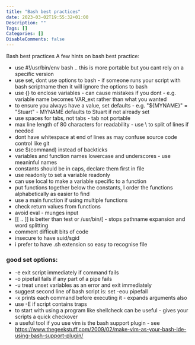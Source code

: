 ```yaml
---
title: "Bash best practices"
date: 2023-03-02T19:55:32+01:00
Description: ""
Tags: []
Categories: []
DisableComments: false
---
```


Bash best practices
A few hints on bash best practice:


* use #!/usr/bin/env bash .. this is more portable but you cant rely on a specific version
* use set, dont use options to bash - if someone runs your script with bash scriptname then it will ignore the options to bash
* use {} to enclose variables - can cause mistakes if you dont - e.g. variable name becomes VAR_ext rather than what you wanted
* to ensure you always have a value, set defaults - e.g. "${MYNAME}" = "Stuart" - MYNAME defaults to Stuart if not already set
* use spaces for tabs, not tabs - tab not portable
* max line length of 80 characters for readability - use \ to split of lines if needed
* dont have whitespace at end of lines as may confuse source code control like git
* use $(command) instead of backticks
* variables and function names lowercase and underscores - use meaninful names
* constants should be in caps, declare them first in file
* use readonly to set a variable readonly
* can use local to make a variable specific to a function
* put functions together below the constants, I order the functions alphabetically as easier to find
* use a main function if using multiple functions
* check return values from functions
* avoid eval - munges input
* [[ .. ]] is better than test or /usr/bin/[ - stops pathname expansion and word splitting
* comment difficult bits of code
* insecure to have suid/sgid
* i prefer to have .sh extension so easy to recognise file
### good set options:

* -e exit script immediately if command fails
* -o pipefail fails if any part of a pipe fails
* -u treat unset variables as an error and exit immediately
* suggest second line of bash script is: set -eou pipefail
* -x prints each command before executing it - expands arguments also
* use -E if script contains traps
* to start with using a program like shellcheck can be useful - gives your scripts a quick checkover
* a useful tool if you use vim is the bash support plugin - see https://www.thegeekstuff.com/2009/02/make-vim-as-your-bash-ide-using-bash-support-plugin/
